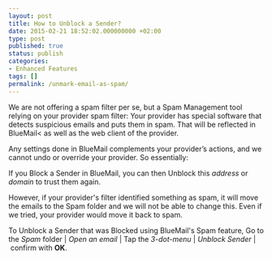 ```yaml
---
layout: post
title: How to Unblock a Sender?
date: 2015-02-21 18:52:02.000000000 +02:00
type: post
published: true
status: publish
categories:
- Enhanced Features
tags: []
permalink: /unmark-email-as-spam/
---
```


We are not offering a spam filter per se, but a Spam Management tool relying on your provider spam filter: Your provider has special software that detects suspicious emails and puts them in spam. That will be reflected in BlueMail< as well as the web client of the provider.

Any settings done in BlueMail complements your provider’s actions, and we cannot undo or override your provider. So essentially:

If you Block a Sender in BlueMail, you can then Unblock this *address* or *domain* to trust them again.

However, if your provider's filter identified something as spam, it will move the emails to the Spam folder and we will not be able to change this. Even if we tried, your provider would move it back to spam.</p>
To Unblock a Sender that was Blocked using BlueMail's Spam feature, Go to the *Spam* folder \| *Open an email* \| Tap the *3-dot-menu* \| *Unblock Sender* \| confirm with **OK**.